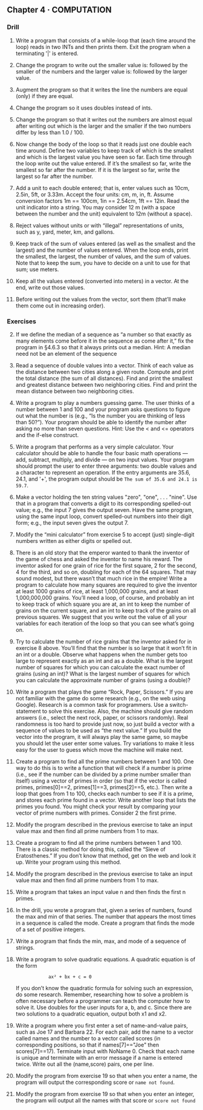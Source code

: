 ## Chapter 4 · COMPUTATION


### Drill

1. Write a program that consists of a while-loop that (each time around the loop)
   reads in two INTs and then prints them. Exit the program when a terminating '|' is entered.

2. Change the program to write out the smaller value is: followed by the smaller of the
   numbers and the larger value is: followed by the larger value.

3. Augment the program so that it writes the line the numbers are equal (only) if they are equal.

4. Change the program so it uses doubles instead of ints.

5. Change the program so that it writes out the numbers are almost equal after writing
   out which is the larger and the smaller if the two numbers differ by less than 1.0 / 100.
   
6. Now change the body of the loop so that it reads just one double each time around. 
   Define two variables to keep track of which is the smallest and which is the largest value you 
   have seen so far. Each time through the loop write out the value entered. If it’s the smallest 
   so far, write the smallest so far after the number. If it is the largest so far, write the 
   largest so far after the number.
   
7. Add a unit to each double entered; that is, enter values such as 10cm, 2.5in, 5ft, or 3.33m. 
   Accept the four units: cm, m, in, ft. Assume conversion factors 1m == 100cm, 1in == 2.54cm, 
   1ft == 12in. Read the unit indicator into a string. You may consider 12 m (with a space between 
   the number and the unit) equivalent to 12m (without a space).

8. Reject values without units or with “illegal” representations of units, such as y, yard, meter, 
   km, and gallons.

9. Keep track of the sum of values entered (as well as the smallest and the largest) and the number 
   of values entered. When the loop ends, print the smallest, the largest, the number of values, and 
   the sum of values. Note that to keep the sum, you have to decide on a unit to use for that sum; 
   use meters.

10. Keep all the values entered (converted into meters) in a vector. At the end, write out those values.

11. Before writing out the values from the vector, sort them (that’ll make them come out in increasing order).


### Exercises

2. If we define the median of a sequence as “a number so that exactly as many elements come before it in the sequence as
   come after it,” fix the program in §4.6.3 so that it always prints out a median. 
   Hint: A median need not be an element of the sequence
   
3. Read a sequence of double values into a vector. Think of each value as the distance between two cities along a given
   route. Compute and print the total distance (the sum of all distances). Find and print the smallest and greatest 
   distance between two neighboring cities. Find and print the mean distance between two neighboring cities.

4. Write a program to play a numbers guessing game. The user thinks of a number between 1 and 100 and your program
   asks questions to figure out what the number is (e.g., “Is the number you are thinking of less than 50?”). Your program
   should be able to identify the number after asking no more than seven questions. Hint: Use the < and <= operators and 
   the if-else construct.
   
5. Write a program that performs as a very simple calculator. Your calculator should be able to handle the four basic math
   operations — add, subtract, multiply, and divide — on two input values. Your program should prompt the user to enter
   three arguments: two double values and a character to represent an operation. If the entry arguments are 35.6, 24.1, and
   '+', the program output should be `The sum of 35.6 and 24.1 is 59.7`.

6. Make a vector holding the ten string values "zero", "one", . . . "nine". Use that in a program that converts a digit to
   its corresponding spelled-out value; e.g., the input 7 gives the output seven. Have the same program, using the same
   input loop, convert spelled-out numbers into their digit form; e.g., the input seven gives the output 7.
   
7. Modify the “mini calculator” from exercise 5 to accept (just) single-digit numbers written as either digits or spelled
   out.
   
8. There is an old story that the emperor wanted to thank the inventor of the game of chess and asked the inventor to name
   his reward. The inventor asked for one grain of rice for the first square, 2 for the second, 4 for the third, and so on,
   doubling for each of the 64 squares. That may sound modest, but there wasn’t that much rice in the empire! Write a
   program to calculate how many squares are required to give the inventor at least 1000 grains of rice, at least 1,000,000
   grains, and at least 1,000,000,000 grains. You’ll need a loop, of course, and probably an int to keep track of which
   square you are at, an int to keep the number of grains on the current square, and an int to keep track of the grains on
   all previous squares. We suggest that you write out the value of all your variables for each iteration of the loop so
   that you can see what’s going on.

9. Try to calculate the number of rice grains that the inventor asked for in exercise 8 above. You’ll find that the number 
   is so large that it won’t fit in an int or a double. Observe what happens when the number gets too large to represent
   exactly as an int and as a double. What is the largest number of squares for which you can calculate the exact number of
   grains (using an int)? What is the largest number of squares for which you can calculate the approximate number of
   grains (using a double)?

10. Write a program that plays the game “Rock, Paper, Scissors.” If you are not familiar with the game do some research
    (e.g., on the web using Google). Research is a common task for programmers. Use a switch-statement to solve this
    exercise. Also, the machine should give random answers (i.e., select the next rock, paper, or scissors randomly). 
    Real randomness is too hard to provide just now, so just build a vector with a sequence of values to be used as 
    “the next value.” If you build the vector into the program, it will always play the same game, so maybe you should 
    let the user enter some values. Try variations to make it less easy for the user to guess which move the machine will
    make next.
    
11. Create a program to find all the prime numbers between 1 and 100. One way to do this is to write a function that will
    check if a number is prime (i.e., see if the number can be divided by a prime number smaller than itself) using a vector
    of primes in order (so that if the vector is called primes, primes[0]==2, primes[1]==3, primes[2]==5, etc.). Then write
    a loop that goes from 1 to 100, checks each number to see if it is a prime, and stores each prime found in a vector.
    Write another loop that lists the primes you found. You might check your result by comparing your vector of prime
    numbers with primes. Consider 2 the first prime. 
    
12. Modify the program described in the previous exercise to take an input value max and then find all prime numbers from 
    1 to max.
    
13. Create a program to find all the prime numbers between 1 and 100. There is a classic method for doing this, called the
    “Sieve of Eratosthenes.” If you don’t know that method, get on the web and look it up. Write your program using this
    method.
    
14. Modify the program described in the previous exercise to take an input value max and then find all prime numbers from 
    1 to max.
    
15. Write a program that takes an input value n and then finds the first n primes.

16. In the drill, you wrote a program that, given a series of numbers, found the max and min of that series. The number that
    appears the most times in a sequence is called the mode. Create a program that finds the mode of a set of positive
    integers.
    
17. Write a program that finds the min, max, and mode of a sequence of strings.

18. Write a program to solve quadratic equations. A quadratic equation is of the form

                    ax² + bx + c = 0

    If you don’t know the quadratic formula for solving such an expression, do some research. Remember, researching how to
    solve a problem is often necessary before a programmer can teach the computer how to solve it. Use doubles for the 
    user inputs for a, b, and c. Since there are two solutions to a quadratic equation, output both x1 and x2.

19. Write a program where you first enter a set of name-and-value pairs, such as Joe 17 and Barbara 22. For each pair, add
    the name to a vector called names and the number to a vector called scores (in corresponding positions, so that if
    names[7]=="Joe" then scores[7]==17). Terminate input with NoName 0. Check that each name is unique and terminate with an
    error message if a name is entered twice. Write out all the (name,score) pairs, one per line.
  
20. Modify the program from exercise 19 so that when you enter a name, the program will output the corresponding score or
    `name not found`.
    
21. Modify the program from exercise 19 so that when you enter an integer, the program will output all the names with that       score or `score not found`


